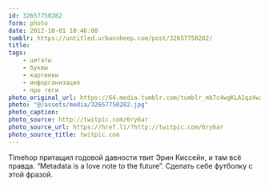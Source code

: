 ```yaml
---
id: 32657750282
form: photo
date: 2012-10-01 10:46:00
tumblr: https://untitled.urbansheep.com/post/32657750282/
title:
tags:
    - цитаты
    - буквы
    - картинки
    - инфорганизация
    - про теги
photo_original_url: https://64.media.tumblr.com/tumblr_mb7c4wgKLA1qz4wzio1_500.jpg
photo: "@/assets/media/32657750282.jpg"
photo_caption:
photo_source: http://twitpic.com/6ry6ar
photo_source_url: https://href.li/?http://twitpic.com/6ry6ar
photo_source_title: twitpic.com
---
```


<p>Timehop притащил годовой давности твит Эрин Киссейн, и там всё правда. “Metadata is a love note to the future”. Сделать себе футболку с этой фразой.</p>
